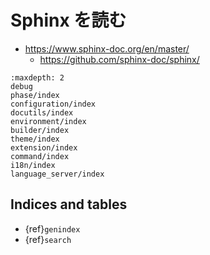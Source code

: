 # Sphinx を読む

-   <https://www.sphinx-doc.org/en/master/>
    -   <https://github.com/sphinx-doc/sphinx/>

```{toctree}
:maxdepth: 2
debug
phase/index
configuration/index
docutils/index
environment/index
builder/index
theme/index
extension/index
command/index
i18n/index
language_server/index
```

## Indices and tables

-   {ref}`genindex`
-   {ref}`search`
